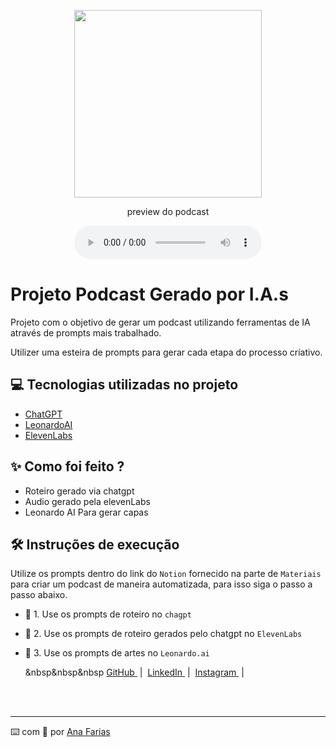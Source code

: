 <p align="center">
<img 
    src="./assets/cover.png"
    width="300"
/>
</p>


<p align="center">
    preview do podcast
</p>

<div align="center">
    <audio src="output/podcast_editado.MP3" controls title="Podcast editado"></audio>
</div>

# Projeto Podcast Gerado por I.A.s


Projeto com o objetivo de gerar um podcast utilizando ferramentas de IA através de prompts mais trabalhado.

Utilizer uma esteira de prompts para gerar cada etapa do processo criativo.

## 💻 Tecnologias utilizadas no projeto

- [ChatGPT](https://chat.openai.com/) 
- [LeonardoAI](https://www.leonardo.ai.com/)
- [ElevenLabs](https://beta.elevenlabs.io/)


## ✨ Como foi feito ?

- Roteiro gerado via chatgpt
- Audio gerado pela elevenLabs
- Leonardo AI Para gerar capas



## 🛠️ Instruções de execução

Utilize os prompts dentro do link do `Notion` fornecido na parte de `Materiais` para criar um podcast de maneira automatizada, para isso siga o passo a passo abaixo.

- 🤖 1. Use os prompts de roteiro no `chagpt`
- 🤖 2. Use os prompts de roteiro gerados pelo chatgpt no  `ElevenLabs`
- 🤖 3. Use os prompts de artes no `Leonardo.ai`


    &nbsp&nbsp&nbsp
    <a 
        href="https://github.com/Anadihfarias">
        GitHub
    </a>
    &nbsp;|&nbsp;
    <a 
        href="www.linkedin.com/in/anacf1-exe">
        LinkedIn
    </a>
    &nbsp;|&nbsp;
    <a 
        href="https://www.instagram.com/anadihfarias.exe/">
        Instagram
    </a>
    &nbsp;|&nbsp;</p>
</p>
<br/><br/>
<p>

---

⌨️ com 💜 por [Ana Farias](https://github.com/Anadihfarias)
